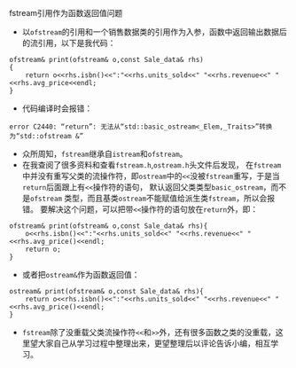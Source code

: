 fstream引用作为函数返回值问题



* 以`ofstream`的引用和一个销售数据类的引用作为入参，函数中返回输出数据后的流引用，以下是我代码：

```
ofstream& print(ofstream& o,const Sale_data& rhs)
{
    return o<<rhs.isbn()<<":"<<rhs.units_sold<<" "<<rhs.revenue<<" "<<rhs.avg_price<<endl;
}
```

* 代码编译时会报错：

```
error C2440: “return”: 无法从“std::basic_ostream<_Elem,_Traits>”转换为“std::ofstream &”
```

* 众所周知，`fstream`继承自`istream`和`ofstream`。
* 在我查阅了很多资料和查看`fstream.h`,`ostream.h`头文件后发现， 在`fstream`中并没有重写父类的流操作符，即`ostream`中的`<<`没被`fstream`重写，于是当`return`后面跟上有`<<`操作符的语句， 默认返回父类类型`basic_ostream`，而不是`ofstream` 类型，而且基类`ostream`不能赋值给派生类`fstream`，所以会报错。
要解决这个问题，可以把带`<<`操作符的语句放在`return`外，即：

```
ofstream& print(ofstream& o,const Sale_data& rhs){
    o<<rhs.isbn()<<":"<<rhs.units_sold<<" "<<rhs.revenue<<" "<<rhs.avg_price()<<endl;
    return o;
}
```    

* 或者把`ostream&`作为函数返回值：

```
ostream& print(ofstream& o,const Sale_data& rhs){
    return o<<rhs.isbn()<<":"<<rhs.units_sold<<" "<<rhs.revenue<<" "<<rhs.avg_price()<<endl;     
}
```    

* `fstream`除了没重载父类流操作符`<<`和`>>`外，还有很多函数之类的没重载，这里望大家自己从学习过程中整理出来，更望整理后以评论告诉小编，相互学习。 